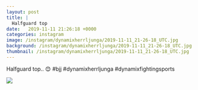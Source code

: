 ```yaml
---
layout: post
title: |
  Halfguard top
date:   2019-11-11 21:26:18 +0000
categories: instagram
image: /instagram/dynamixherrljunga/2019-11-11_21-26-18_UTC.jpg
background: /instagram/dynamixherrljunga/2019-11-11_21-26-18_UTC.jpg
thumbnail: /instagram/dynamixherrljunga/2019-11-11_21-26-18_UTC.jpg
---
```

Halfguard top.. 😊 #bjj #dynamixherrljunga #dynamixfightingsports



<img src='/www-dynamix-herrljunga/instagram/dynamixherrljunga/2019-11-11_21-26-18_UTC.jpg' class='img-fluid' />
